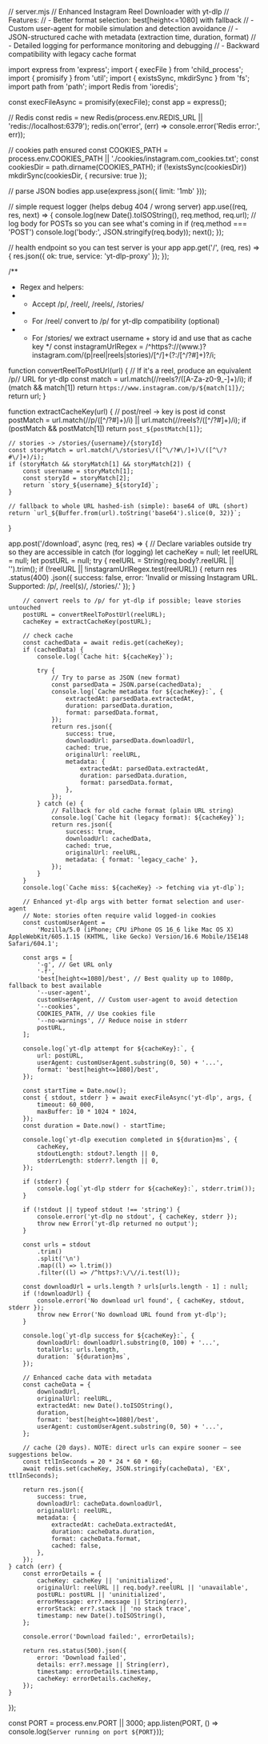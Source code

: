 
// server.mjs
// Enhanced Instagram Reel Downloader with yt-dlp
// Features:
// - Better format selection: best[height<=1080] with fallback
// - Custom user-agent for mobile simulation and detection avoidance
// - JSON-structured cache with metadata (extraction time, duration, format)
// - Detailed logging for performance monitoring and debugging
// - Backward compatibility with legacy cache format

import express from 'express';
import { execFile } from 'child_process';
import { promisify } from 'util';
import { existsSync, mkdirSync } from 'fs';
import path from 'path';
import Redis from 'ioredis';

const execFileAsync = promisify(execFile);
const app = express();

// Redis
const redis = new Redis(process.env.REDIS_URL || 'redis://localhost:6379');
redis.on('error', (err) => console.error('Redis error:', err));

// cookies path ensured
const COOKIES_PATH = process.env.COOKIES_PATH || './cookies/instagram.com_cookies.txt';
const cookiesDir = path.dirname(COOKIES_PATH);
if (!existsSync(cookiesDir)) mkdirSync(cookiesDir, { recursive: true });

// parse JSON bodies
app.use(express.json({ limit: '1mb' }));

// simple request logger (helps debug 404 / wrong server)
app.use((req, res, next) => {
	console.log(new Date().toISOString(), req.method, req.url);
	// log body for POSTs so you can see what's coming in
	if (req.method === 'POST') console.log('body:', JSON.stringify(req.body));
	next();
});

// health endpoint so you can test server is your app
app.get('/', (req, res) => {
	res.json({ ok: true, service: 'yt-dlp-proxy' });
});

/**
 * Regex and helpers:
 * - Accept /p/, /reel/, /reels/, /stories/
 * - For /reel/ convert to /p/ for yt-dlp compatibility (optional)
 * - For /stories/ we extract username + story id and use that as cache key
 */
const instagramUrlRegex = /^https?:\/\/(www\.)?instagram\.com\/(p|reel|reels|stories)\/[^\/]+(?:\/[^\/?#]+)?/i;

function convertReelToPostUrl(url) {
	// If it's a reel, produce an equivalent /p/<id>/ URL for yt-dlp
	const match = url.match(/\/reels?\/([A-Za-z0-9_-]+)/i);
	if (match && match[1]) return `https://www.instagram.com/p/${match[1]}/`;
	return url;
}

function extractCacheKey(url) {
	// post/reel -> key is post id
	const postMatch = url.match(/\/p\/([^\/?#]+)/i) || url.match(/\/reels?\/([^\/?#]+)/i);
	if (postMatch && postMatch[1]) return `post_${postMatch[1]}`;

	// stories -> /stories/{username}/{storyId}
	const storyMatch = url.match(/\/stories\/([^\/?#\/]+)\/([^\/?#\/]+)/i);
	if (storyMatch && storyMatch[1] && storyMatch[2]) {
		const username = storyMatch[1];
		const storyId = storyMatch[2];
		return `story_${username}_${storyId}`;
	}

	// fallback to whole URL hashed-ish (simple): base64 of URL (short)
	return `url_${Buffer.from(url).toString('base64').slice(0, 32)}`;
}

app.post('/download', async (req, res) => {
	// Declare variables outside try so they are accessible in catch (for logging)
	let cacheKey = null;
	let reelURL = null;
	let postURL = null;
	try {
		reelURL = String(req.body?.reelURL || '').trim();
		if (!reelURL || !instagramUrlRegex.test(reelURL)) {
			return res
				.status(400)
				.json({ success: false, error: 'Invalid or missing Instagram URL. Supported: /p/, /reel(s)/, /stories/.' });
		}

		// convert reels to /p/ for yt-dlp if possible; leave stories untouched
		postURL = convertReelToPostUrl(reelURL);
		cacheKey = extractCacheKey(postURL);

		// check cache
		const cachedData = await redis.get(cacheKey);
		if (cachedData) {
			console.log(`Cache hit: ${cacheKey}`);

			try {
				// Try to parse as JSON (new format)
				const parsedData = JSON.parse(cachedData);
				console.log(`Cache metadata for ${cacheKey}:`, {
					extractedAt: parsedData.extractedAt,
					duration: parsedData.duration,
					format: parsedData.format,
				});
				return res.json({
					success: true,
					downloadUrl: parsedData.downloadUrl,
					cached: true,
					originalUrl: reelURL,
					metadata: {
						extractedAt: parsedData.extractedAt,
						duration: parsedData.duration,
						format: parsedData.format,
					},
				});
			} catch (e) {
				// Fallback for old cache format (plain URL string)
				console.log(`Cache hit (legacy format): ${cacheKey}`);
				return res.json({
					success: true,
					downloadUrl: cachedData,
					cached: true,
					originalUrl: reelURL,
					metadata: { format: 'legacy_cache' },
				});
			}
		}
		console.log(`Cache miss: ${cacheKey} -> fetching via yt-dlp`);

		// Enhanced yt-dlp args with better format selection and user-agent
		// Note: stories often require valid logged-in cookies
		const customUserAgent =
			'Mozilla/5.0 (iPhone; CPU iPhone OS 16_6 like Mac OS X) AppleWebKit/605.1.15 (KHTML, like Gecko) Version/16.6 Mobile/15E148 Safari/604.1';

		const args = [
			'-g', // Get URL only
			'-f',
			'best[height<=1080]/best', // Best quality up to 1080p, fallback to best available
			'--user-agent',
			customUserAgent, // Custom user-agent to avoid detection
			'--cookies',
			COOKIES_PATH, // Use cookies file
			'--no-warnings', // Reduce noise in stderr
			postURL,
		];

		console.log(`yt-dlp attempt for ${cacheKey}:`, {
			url: postURL,
			userAgent: customUserAgent.substring(0, 50) + '...',
			format: 'best[height<=1080]/best',
		});

		const startTime = Date.now();
		const { stdout, stderr } = await execFileAsync('yt-dlp', args, {
			timeout: 60_000,
			maxBuffer: 10 * 1024 * 1024,
		});
		const duration = Date.now() - startTime;

		console.log(`yt-dlp execution completed in ${duration}ms`, {
			cacheKey,
			stdoutLength: stdout?.length || 0,
			stderrLength: stderr?.length || 0,
		});

		if (stderr) {
			console.log(`yt-dlp stderr for ${cacheKey}:`, stderr.trim());
		}

		if (!stdout || typeof stdout !== 'string') {
			console.error('yt-dlp no stdout', { cacheKey, stderr });
			throw new Error('yt-dlp returned no output');
		}

		const urls = stdout
			.trim()
			.split('\n')
			.map((l) => l.trim())
			.filter((l) => /^https?:\/\//i.test(l));

		const downloadUrl = urls.length ? urls[urls.length - 1] : null;
		if (!downloadUrl) {
			console.error('No download url found', { cacheKey, stdout, stderr });
			throw new Error('No download URL found from yt-dlp');
		}

		console.log(`yt-dlp success for ${cacheKey}:`, {
			downloadUrl: downloadUrl.substring(0, 100) + '...',
			totalUrls: urls.length,
			duration: `${duration}ms`,
		});

		// Enhanced cache data with metadata
		const cacheData = {
			downloadUrl,
			originalUrl: reelURL,
			extractedAt: new Date().toISOString(),
			duration,
			format: 'best[height<=1080]/best',
			userAgent: customUserAgent.substring(0, 50) + '...',
		};

		// cache (20 days). NOTE: direct urls can expire sooner — see suggestions below.
		const ttlInSeconds = 20 * 24 * 60 * 60;
		await redis.set(cacheKey, JSON.stringify(cacheData), 'EX', ttlInSeconds);

		return res.json({
			success: true,
			downloadUrl: cacheData.downloadUrl,
			originalUrl: reelURL,
			metadata: {
				extractedAt: cacheData.extractedAt,
				duration: cacheData.duration,
				format: cacheData.format,
				cached: false,
			},
		});
	} catch (err) {
		const errorDetails = {
			cacheKey: cacheKey || 'uninitialized',
			originalUrl: reelURL || req.body?.reelURL || 'unavailable',
			postURL: postURL || 'uninitialized',
			errorMessage: err?.message || String(err),
			errorStack: err?.stack || 'no stack trace',
			timestamp: new Date().toISOString(),
		};

		console.error('Download failed:', errorDetails);

		return res.status(500).json({
			error: 'Download failed',
			details: err?.message || String(err),
			timestamp: errorDetails.timestamp,
			cacheKey: errorDetails.cacheKey,
		});
	}
});

const PORT = process.env.PORT || 3000;
app.listen(PORT, () => console.log(`Server running on port ${PORT}`));